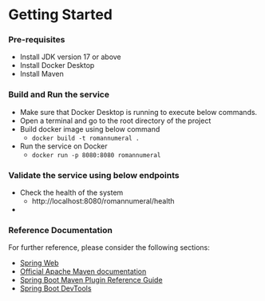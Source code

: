 # Getting Started


### Pre-requisites

* Install JDK version 17 or above
* Install Docker Desktop
* Install Maven

### Build and Run the service

* Make sure that Docker Desktop is running to execute below commands.
* Open a terminal and go to the root directory of the project
* Build docker image using below command
   * <code>docker build -t romannumeral .</code>
* Run the service on Docker
   * <code>docker run -p 8080:8080 romannumeral</code>

### Validate the service using below endpoints
* Check the health of the system
  * http://localhost:8080/romannumeral/health
* 

### Reference Documentation

For further reference, please consider the following sections:
* [Spring Web](https://docs.spring.io/spring-boot/docs/3.3.2/reference/htmlsingle/index.html#web)
* [Official Apache Maven documentation](https://maven.apache.org/guides/index.html)
* [Spring Boot Maven Plugin Reference Guide](https://docs.spring.io/spring-boot/3.3.2/maven-plugin)
* [Spring Boot DevTools](https://docs.spring.io/spring-boot/docs/3.3.2/reference/htmlsingle/index.html#using.devtools)


